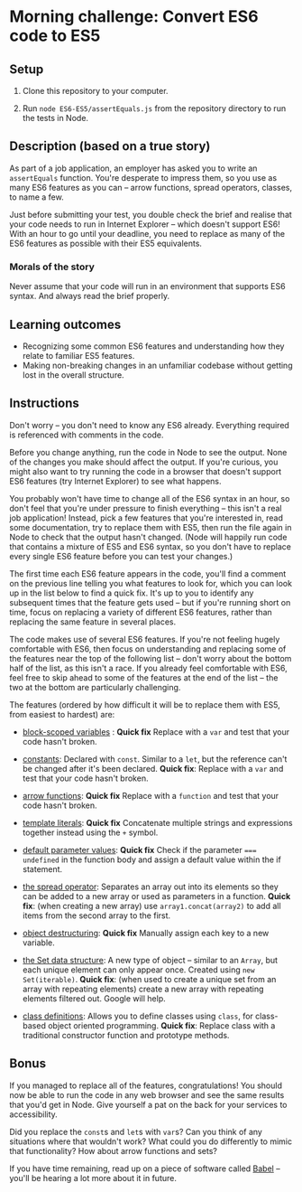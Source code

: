 # Morning challenge: Convert ES6 code to ES5

## Setup

1. Clone this repository to your computer.

2. Run `node ES6-ES5/assertEquals.js` from the repository directory to run the tests in Node.

## Description (based on a true story)

As part of a job application, an employer has asked you to write an `assertEquals` function. You're desperate to impress them, so you use as many ES6 features as you can – arrow functions, spread operators, classes, to name a few.

Just before submitting your test, you double check the brief and realise that your code needs to run in Internet Explorer – which doesn't support ES6! With an hour to go until your deadline, you need to replace as many of the ES6 features as possible with their ES5 equivalents.

### Morals of the story

Never assume that your code will run in an environment that supports ES6 syntax. And always read the brief properly.

## Learning outcomes

- Recognizing some common ES6 features and understanding how they relate to familiar ES5 features.
- Making non-breaking changes in an unfamiliar codebase without getting lost in the overall structure.

## Instructions

Don't worry – you don't need to know any ES6 already. Everything required is referenced with comments in the code.

Before you change anything, run the code in Node to see the output. None of the changes you make should affect the output. If you're curious, you might also want to try running the code in a browser that doesn't support ES6 features (try Internet Explorer) to see what happens.

You probably won't have time to change all of the ES6 syntax in an hour, so don't feel that you're under pressure to finish everything – this isn't a real job application! Instead, pick a few features that you're interested in, read some documentation, try to replace them with ES5, then run the file again in Node to check that the output hasn't changed. (Node will happily run code that contains a mixture of ES5 and ES6 syntax, so you don't have to replace every single ES6 feature before you can test your changes.)

The first time each ES6 feature appears in the code, you'll find a comment on the previous line telling you what features to look for, which you can look up in the list below to find a quick fix. It's up to you to identify any subsequent times that the feature gets used – but if you're running short on time, focus on replacing a variety of different ES6 features, rather than replacing the same feature in several places.

The code makes use of several ES6 features. If you're not feeling hugely comfortable with ES6, then focus on understanding and replacing some of the features near the top of the following list – don't worry about the bottom half of the list, as this isn't a race. If you already feel comfortable with ES6, feel free to skip ahead to some of the features at the end of the list – the two at the bottom are particularly challenging.

The features (ordered by how difficult it will be to replace them with ES5, from easiest to hardest) are:

- [block-scoped variables](https://developer.mozilla.org/en/docs/Web/JavaScript/Reference/Statements/let) 
  : **Quick fix** Replace with a `var` and test that your code hasn't broken.

- [constants](https://developer.mozilla.org/en/docs/Web/JavaScript/Reference/Statements/const):  Declared with `const`. Similar to a `let`, but the reference can't be changed after it's been declared. **Quick fix**: Replace with a `var` and test that your code hasn't broken.

- [arrow functions](https://developer.mozilla.org/en-US/docs/Web/JavaScript/Reference/Functions/Arrow_functions): **Quick fix** Replace with a `function` and test that your code hasn't broken.

- [template literals](http://es6-features.org/#StringInterpolation): **Quick fix** Concatenate multiple strings and expressions together instead using the `+` symbol.

- [default parameter values](http://es6-features.org/#DefaultParameterValues): **Quick fix** Check if the parameter ```=== undefined``` in the function body and assign a default value within the if statement.

- [the spread operator](http://es6-features.org/#SpreadOperator): Separates an array out into its elements so they can be added to a new array or used as parameters in a function. **Quick fix**: (when creating a new array) use `array1.concat(array2)` to add all items from the second array to the first.

- [object destructuring](http://es6-features.org/#ParameterContextMatching): **Quick fix** Manually assign each key to a new variable.

- [the Set data structure](https://developer.mozilla.org/en/docs/Web/JavaScript/Reference/Global_Objects/Set): A new type of object – similar to an `Array`, but each unique element can only appear once. Created using `new Set(iterable)`. **Quick fix**: (when used to create a unique set from an array with repeating elements) create a new array with repeating elements filtered out. Google will help.

- [class definitions](http://es6-features.org/#ClassDefinition): Allows you to define classes using `class`, for class-based object oriented programming. **Quick fix**: Replace class with a traditional constructor function and prototype methods.


## Bonus

If you managed to replace all of the features, congratulations! You should now be able to run the code in any web browser and see the same results that you'd get in Node. Give yourself a pat on the back for your services to accessibility.

Did you replace the `const`s and `let`s with `var`s? Can you think of any situations where that wouldn't work? What could you do differently to mimic that functionality? How about arrow functions and sets?

If you have time remaining, read up on a piece of software called [Babel](https://babeljs.io/) – you'll be hearing a lot more about it in future.
